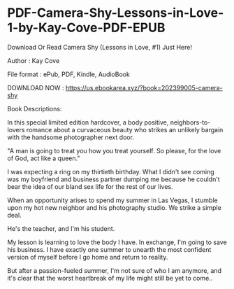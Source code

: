 # PDF-Camera-Shy-Lessons-in-Love-1-by-Kay-Cove-PDF-EPUB
 Download Or Read Camera Shy (Lessons in Love, #1) Just Here!
 
Author : Kay Cove

File format : ePub, PDF, Kindle, AudioBook

DOWNLOAD NOW : https://us.ebookarea.xyz/?book=202399005-camera-shy

Book Descriptions:

In this special limited edition hardcover, a body positive, neighbors-to-lovers romance about a curvaceous beauty who strikes an unlikely bargain with the handsome photographer next door.

"A man is going to treat you how you treat yourself. So please, for the love of God, act like a queen."

I was expecting a ring on my thirtieth birthday. What I didn't see coming was my boyfriend and business partner dumping me because he couldn't bear the idea of our bland sex life for the rest of our lives.

When an opportunity arises to spend my summer in Las Vegas, I stumble upon my hot new neighbor and his photography studio. We strike a simple deal.

He's the teacher, and I'm his student.

My lesson is learning to love the body I have. In exchange, I'm going to save his business. I have exactly one summer to unearth the most confident version of myself before I go home and return to reality.

But after a passion-fueled summer, I'm not sure of who I am anymore, and it's clear that the worst heartbreak of my life might still be yet to come..
